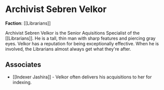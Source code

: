 # Archivist Sebren Velkor

**Faction**: [[Librarians]]

Archivist Sebren Velkor is the Senior Aquisitions Specialist of the [[Librarians]]. He is a tall, thin man with sharp features and piercing gray eyes. Velkor has a reputation for being exceptionally effective. When he is involved, the Librarians almost always get what they're after.

## Associates

- [[Indexer Jashira]] - Velkor often delivers his acquisitions to her for indexing.